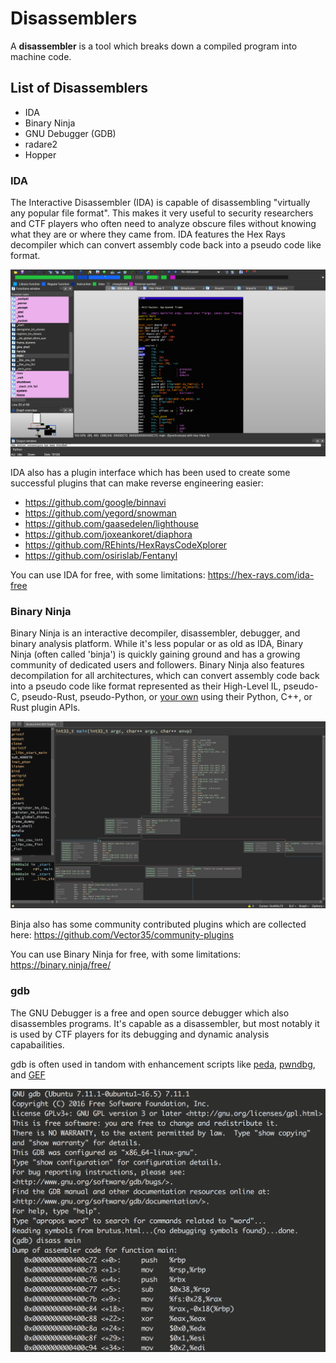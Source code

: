 # Disassemblers

A **disassembler** is a tool which breaks down a compiled program into machine code.

## List of Disassemblers

- IDA
- Binary Ninja
- GNU Debugger (GDB)
- radare2
- Hopper

### IDA

The Interactive Disassembler (IDA) is capable of disassembling "virtually any popular file format". This makes it very useful to security researchers and CTF players who often need to analyze obscure files without knowing what they are or where they came from. IDA features the Hex Rays decompiler which can convert assembly code back into a pseudo code like format.

![IDA](images/ida-disass.png)

IDA also has a plugin interface which has been used to create some successful plugins that can make reverse engineering easier:

 * https://github.com/google/binnavi
 * https://github.com/yegord/snowman
 * https://github.com/gaasedelen/lighthouse
 * https://github.com/joxeankoret/diaphora
 * https://github.com/REhints/HexRaysCodeXplorer
 * https://github.com/osirislab/Fentanyl

You can use IDA for free, with some limitations: https://hex-rays.com/ida-free

### Binary Ninja

Binary Ninja is an interactive decompiler, disassembler, debugger, and binary analysis platform. While it's less popular or as old as IDA, Binary Ninja (often called 'binja') is quickly gaining ground and has a growing community of dedicated users and followers. Binary Ninja also features decompilation for all architectures, which can convert assembly code back into a pseudo code like format represented as their High-Level IL, pseudo-C, pseudo-Rust, pseudo-Python, or [your own](https://github.com/Vector35/binaryninja-api/blob/dev/python/examples/pseudo_python.py) using their Python, C++, or Rust plugin APIs.

![Binja](images/binja-disass.png)

Binja also has some community contributed plugins which are collected here: https://github.com/Vector35/community-plugins

You can use Binary Ninja for free, with some limitations: https://binary.ninja/free/

### gdb

The GNU Debugger is a free and open source debugger which also disassembles programs. It's capable as a disassembler, but most notably it is used by CTF players for its debugging and dynamic analysis capabailities.

gdb is often used in tandom with enhancement scripts like [peda](https://github.com/longld/peda), [pwndbg](https://github.com/pwndbg/pwndbg), and [GEF](https://github.com/hugsy/gef)

![GDB](images/gdb-disass.png)
